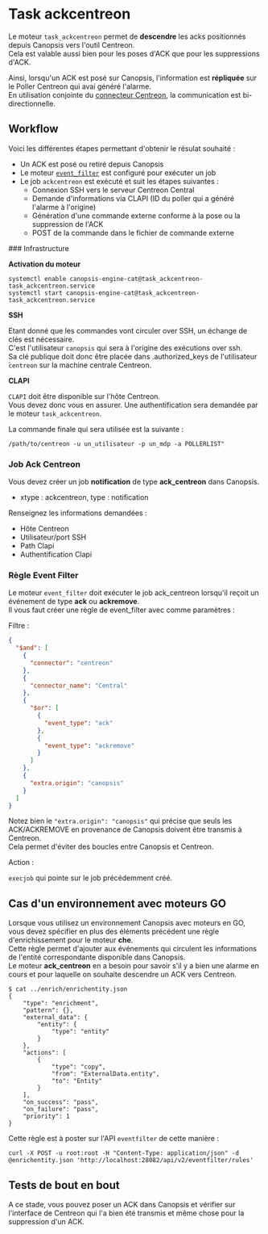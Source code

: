 # Task ackcentreon

Le moteur `task_ackcentreon` permet de **descendre** les acks positionnés depuis Canopsis vers l'outil Centreon.  
Cela est valable aussi bien pour les poses d'ACK que pour les suppressions d'ACK.  

Ainsi, lorsqu'un ACK est posé sur Canopsis, l'information est **répliquée** sur le Poller Centreon qui avai généré l'alarme.  
En utilisation conjointe du [connecteur Centreon](../../guide-connecteurs/Supervision/Centreon.md), la communication est bi-directionnelle.  


## Workflow

Voici les différentes étapes permettant d'obtenir le résulat souhaité :

*  Un ACK est posé ou retiré depuis Canopsis
*  Le moteur [`event_filter`](moteur-event_filter.md) est configuré pour exécuter un job
*  Le job `ackcentreon` est exécuté et suit les étapes suivantes :
    *  Connexion SSH vers le serveur Centreon Central
    *  Demande d'informations via CLAPI (ID du poller qui a généré l'alarme à l'origine)
    *  Génération d'une commande externe conforme à la pose ou la suppression de l'ACK
    *  POST de la commande dans le fichier de commande externe


### Infrastructure

**Activation du moteur**

````
systemctl enable canopsis-engine-cat@task_ackcentreon-task_ackcentreon.service
systemctl start canopsis-engine-cat@task_ackcentreon-task_ackcentreon.service
````

**SSH**

Etant donné que les commandes vont circuler over SSH, un échange de clés est nécessaire.  
C'est l'utilisateur `canopsis` qui sera à l'origine des exécutions over ssh.  
Sa clé publique doit donc être placée dans .authorized_keys de l'utilisateur ̀`centreon` sur la machine centrale Centreon.  

**CLAPI**

`CLAPI` doit être disponible sur l'hôte Centreon.  
Vous devez donc vous en assurer. Une authentification sera demandée par le moteur `task_ackcentreon`.  

La commande finale qui sera utilisée est la suivante :

````
/path/to/centreon -u un_utilisateur -p un_mdp -a POLLERLIST"
````

### Job Ack Centreon

Vous devez créer un job **notification** de type **ack_centreon** dans Canopsis.  

* xtype : ackcentreon, type : notification

Renseignez les informations demandées :

* Hôte Centreon
* Utilisateur/port SSH
* Path Clapi
* Authentification Clapi

### Règle Event Filter

Le moteur `event_filter` doit exécuter le job ack_centreon lorsqu'il reçoit un événement de type **ack** ou **ackremove**.  
Il vous faut créer une règle de event_filter avec comme paramètres :

Filtre :

````json
{
  "$and": [
    {
      "connector": "centreon"
    },
    {
      "connector_name": "Central"
    },
    {
      "$or": [
        {
          "event_type": "ack"
        },
        {
          "event_type": "ackremove"
        }
      ]
    },
    {
      "extra.origin": "canopsis"
    }
  ]
}
````

Notez bien le `"extra.origin": "canopsis"` qui précise que seuls les ACK/ACKREMOVE en provenance de Canopsis doivent être transmis à Centreon.  
Cela permet d'éviter des boucles entre Canopsis et Centreon.

Action :

`execjob` qui pointe sur le job précédemment créé.

## Cas d'un environnement avec moteurs GO

Lorsque vous utilisez un environnement Canopsis avec moteurs en GO, vous devez spécifier en plus des éléments précédent une règle d'enrichissement pour le moteur **che**.  
Cette règle permet d'ajouter aux événements qui circulent les informations de l'entité correspondante disponible dans Canopsis.  
Le moteur **ack_centreon** en a besoin pour savoir s'il y a bien une alarme en cours et pour laquelle on souhaite descendre un ACK vers Centreon.  

````
$ cat ../enrich/enrichentity.json 
{
    "type": "enrichment",
    "pattern": {},
    "external_data": {
        "entity": {
            "type": "entity"
        }
    },
    "actions": [
        {
            "type": "copy",
            "from": "ExternalData.entity",
            "to": "Entity"
        }
    ],
    "on_success": "pass",
    "on_failure": "pass",
    "priority": 1
}
````

Cette règle est à poster sur l'API `eventfilter` de cette manière : 

````
curl -X POST -u root:root -H "Content-Type: application/json" -d @enrichentity.json 'http://localhost:28082/api/v2/eventfilter/rules'
````

## Tests de bout en bout

A ce stade, vous pouvez poser un ACK dans Canopsis et vérifier sur l'interface de Centreon qui l'a bien été transmis et même chose pour la suppression d'un ACK.
